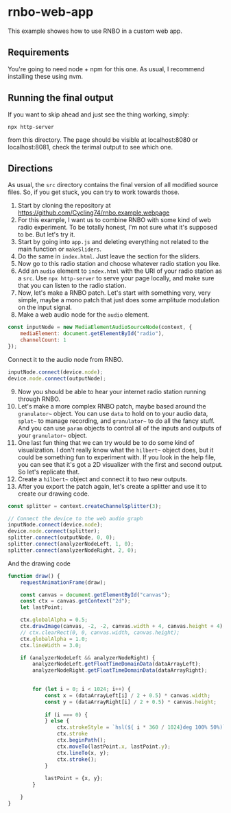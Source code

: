 # rnbo-web-app

This example showes how to use RNBO in a custom web app.

## Requirements

You're going to need node + npm for this one. As usual, I recommend 
installing these using nvm.

## Running the final output

If you want to skip ahead and just see the thing working, simply:

```
npx http-server
```

from this directory. The page should be visible at localhost:8080 or localhost:8081, check the terimal output to see which one.

## Directions

As usual, the `src` directory contains the final version of all modified source
files. So, if you get stuck, you can try to work towards those.

1. Start by cloning the repository at https://github.com/Cycling74/rnbo.example.webpage
2. For this example, I want us to combine RNBO with some kind of web radio
experiment. To be totally honest, I'm not sure what it's supposed to be. But
let's try it.
3. Start by going into `app.js` and deleting everything not related to the main
function or `makeSliders`.
4. Do the same in `index.html`. Just leave the section for the sliders.
5. Now go to this radio station and choose whatever radio station you like. 
6. Add an `audio` element to `index.html` with the URI of your radio station
as a `src`. Use `npx http-server` to serve your page locally, and make
sure that you can listen to the radio station.
7. Now, let's make a RNBO patch. Let's start with something very, very simple,
maybe a mono patch that just does some amplitude modulation on the input signal.
8. Make a web audio node for the `audio` element.

```js
const inputNode = new MediaElementAudioSourceNode(context, {
    mediaElement: document.getElementById("radio"),
    channelCount: 1
});
```

Connect it to the audio node from RNBO.

```js
inputNode.connect(device.node);
device.node.connect(outputNode);
```

9. Now you should be able to hear your internet radio station running through RNBO.
10. Let's make a more complex RNBO patch, maybe based around the `granulator~`
object. You can use `data` to hold on to your audio data, `splat~` to manage recording,
and `granulator~` to do all the fancy stuff. And you can use `param` objects to control
all of the inputs and outputs of your `granulator~` object.
11. One last fun thing that we can try would be to do some kind of visualization. I
don't really know what the `hilbert~` object does, but it could be something fun
to experiment with. If you look in the help file, you can see that it's got a 
2D visualizer with the first and second output. So let's replicate that.
12. Create a `hilbert~` object and connect it to two new outputs.
13. After you export the patch again, let's create a splitter and use it to
create our drawing code.

```js
const splitter = context.createChannelSplitter(3);

// Connect the device to the web audio graph
inputNode.connect(device.node);
device.node.connect(splitter);
splitter.connect(outputNode, 0, 0);
splitter.connect(analyzerNodeLeft, 1, 0);
splitter.connect(analyzerNodeRight, 2, 0);
```

And the drawing code
```js
function draw() {
    requestAnimationFrame(draw);

    const canvas = document.getElementById("canvas");
    const ctx = canvas.getContext("2d");
    let lastPoint;

    ctx.globalAlpha = 0.5;
    ctx.drawImage(canvas, -2, -2, canvas.width + 4, canvas.height + 4);
    // ctx.clearRect(0, 0, canvas.width, canvas.height);
    ctx.globalAlpha = 1.0;
    ctx.lineWidth = 3.0;

    if (analyzerNodeLeft && analyzerNodeRight) {
        analyzerNodeLeft.getFloatTimeDomainData(dataArrayLeft);
        analyzerNodeRight.getFloatTimeDomainData(dataArrayRight);

        
        for (let i = 0; i < 1024; i++) {
            const x = (dataArrayLeft[i] / 2 + 0.5) * canvas.width;
            const y = (dataArrayRight[i] / 2 + 0.5) * canvas.height;
            
            if (i === 0) {
            } else {
                ctx.strokeStyle = `hsl(${ i * 360 / 1024}deg 100% 50%)`;
                ctx.stroke
                ctx.beginPath();
                ctx.moveTo(lastPoint.x, lastPoint.y);
                ctx.lineTo(x, y);
                ctx.stroke();
            }
            
            lastPoint = {x, y};
        }

    }
}
```